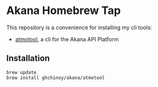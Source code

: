 # Akana Homebrew Tap

This repository is a convenience for installing my cli tools:

* [atmotool](https://github.com/ghchinoy/atmotool), a cli for the Akana API Platform

## Installation

```
brew update
brew install ghchinoy/akana/atmotool
```
